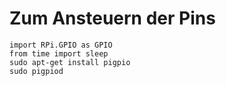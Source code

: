 # Zum Ansteuern der Pins
    import RPi.GPIO as GPIO
    from time import sleep
    sudo apt-get install pigpio
    sudo pigpiod
